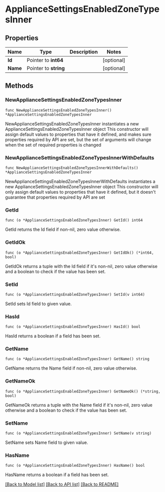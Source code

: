 # ApplianceSettingsEnabledZoneTypesInner

## Properties

Name | Type | Description | Notes
------------ | ------------- | ------------- | -------------
**Id** | Pointer to **int64** |  | [optional] 
**Name** | Pointer to **string** |  | [optional] 

## Methods

### NewApplianceSettingsEnabledZoneTypesInner

`func NewApplianceSettingsEnabledZoneTypesInner() *ApplianceSettingsEnabledZoneTypesInner`

NewApplianceSettingsEnabledZoneTypesInner instantiates a new ApplianceSettingsEnabledZoneTypesInner object
This constructor will assign default values to properties that have it defined,
and makes sure properties required by API are set, but the set of arguments
will change when the set of required properties is changed

### NewApplianceSettingsEnabledZoneTypesInnerWithDefaults

`func NewApplianceSettingsEnabledZoneTypesInnerWithDefaults() *ApplianceSettingsEnabledZoneTypesInner`

NewApplianceSettingsEnabledZoneTypesInnerWithDefaults instantiates a new ApplianceSettingsEnabledZoneTypesInner object
This constructor will only assign default values to properties that have it defined,
but it doesn't guarantee that properties required by API are set

### GetId

`func (o *ApplianceSettingsEnabledZoneTypesInner) GetId() int64`

GetId returns the Id field if non-nil, zero value otherwise.

### GetIdOk

`func (o *ApplianceSettingsEnabledZoneTypesInner) GetIdOk() (*int64, bool)`

GetIdOk returns a tuple with the Id field if it's non-nil, zero value otherwise
and a boolean to check if the value has been set.

### SetId

`func (o *ApplianceSettingsEnabledZoneTypesInner) SetId(v int64)`

SetId sets Id field to given value.

### HasId

`func (o *ApplianceSettingsEnabledZoneTypesInner) HasId() bool`

HasId returns a boolean if a field has been set.

### GetName

`func (o *ApplianceSettingsEnabledZoneTypesInner) GetName() string`

GetName returns the Name field if non-nil, zero value otherwise.

### GetNameOk

`func (o *ApplianceSettingsEnabledZoneTypesInner) GetNameOk() (*string, bool)`

GetNameOk returns a tuple with the Name field if it's non-nil, zero value otherwise
and a boolean to check if the value has been set.

### SetName

`func (o *ApplianceSettingsEnabledZoneTypesInner) SetName(v string)`

SetName sets Name field to given value.

### HasName

`func (o *ApplianceSettingsEnabledZoneTypesInner) HasName() bool`

HasName returns a boolean if a field has been set.


[[Back to Model list]](../README.md#documentation-for-models) [[Back to API list]](../README.md#documentation-for-api-endpoints) [[Back to README]](../README.md)



